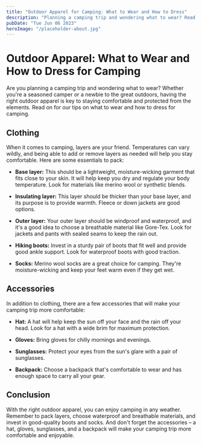 ```yaml
---
title: "Outdoor Apparel for Camping: What to Wear and How to Dress"
description: "Planning a camping trip and wondering what to wear? Read on for our tips on outdoor apparel for camping and how to dress for the great outdoors."
pubDate: "Tue Jun 06 2023"
heroImage: "/placeholder-about.jpg"
---
```


# Outdoor Apparel: What to Wear and How to Dress for Camping

Are you planning a camping trip and wondering what to wear? Whether you&#39;re a seasoned camper or a newbie to the great outdoors, having the right outdoor apparel is key to staying comfortable and protected from the elements. Read on for our tips on what to wear and how to dress for camping.

## Clothing

When it comes to camping, layers are your friend. Temperatures can vary wildly, and being able to add or remove layers as needed will help you stay comfortable. Here are some essentials to pack:

- **Base layer:** This should be a lightweight, moisture-wicking garment that fits close to your skin. It will help keep you dry and regulate your body temperature. Look for materials like merino wool or synthetic blends.

- **Insulating layer:** This layer should be thicker than your base layer, and its purpose is to provide warmth. Fleece or down jackets are good options.

- **Outer layer:** Your outer layer should be windproof and waterproof, and it&#39;s a good idea to choose a breathable material like Gore-Tex. Look for jackets and pants with sealed seams to keep the rain out.

- **Hiking boots:** Invest in a sturdy pair of boots that fit well and provide good ankle support. Look for waterproof boots with good traction.

- **Socks:** Merino wool socks are a great choice for camping. They&#39;re moisture-wicking and keep your feet warm even if they get wet.

## Accessories

In addition to clothing, there are a few accessories that will make your camping trip more comfortable:

- **Hat:** A hat will help keep the sun off your face and the rain off your head. Look for a hat with a wide brim for maximum protection.

- **Gloves:** Bring gloves for chilly mornings and evenings.

- **Sunglasses:** Protect your eyes from the sun&#39;s glare with a pair of sunglasses.

- **Backpack:** Choose a backpack that&#39;s comfortable to wear and has enough space to carry all your gear.

## Conclusion

With the right outdoor apparel, you can enjoy camping in any weather. Remember to pack layers, choose waterproof and breathable materials, and invest in good-quality boots and socks. And don&#39;t forget the accessories – a hat, gloves, sunglasses, and a backpack will make your camping trip more comfortable and enjoyable.